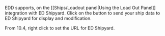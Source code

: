 EDD supports, on the [[Ships/Loadout panel|Using the Load Out Panel]] integration with ED Shipyard.  Click on the button to send your ship data to ED Shipyard for display and modification.

From 10.4, right click to set the URL for ED Shipyard.